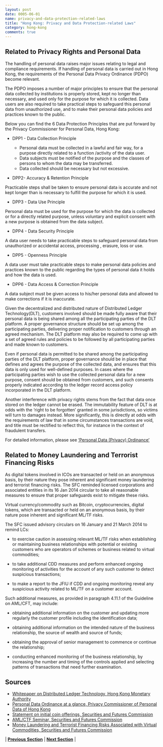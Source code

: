 ```yaml
---
layout: post
date: 0005-06-01
name: privacy-and-data-protection-related-laws
title: "Hong Kong: Privacy and Data Protection-related Laws"
category: hong-kong
comments: true
---
```


Related to Privacy Rights and Personal Data
------ 

The handling of personal data raises major issues relating to legal and compliance requirements. If handling of personal data is carried out in Hong Kong, the requirements of the Personal Data Privacy Ordinance (PDPO) become relevant.

The PDPO imposes a number of major principles to ensure that the personal data collected by institutions is properly stored, kept no longer than necessary, and used only for the purpose for which it is collected. Data users are also required to take practical steps to safeguard this personal data from unauthorized use, and to make their personal data policies and practices known to the public.

Below you can find the 6 Data Protection Principles that are put forward by the Privacy Commissioner for Personal Data, Hong Kong:

- DPP1 - Data Collection Principle

  - Personal data must be collected in a lawful and fair way, for a purpose directly related to a function /activity of the data user.
  - Data subjects must be notified of the purpose and the classes of persons to whom the data may be transferred.
  - Data collected should be necessary but not excessive.

- DPP2- Accuracy & Retention Principle

Practicable steps shall be taken to ensure personal data is accurate and not kept longer than is necessary to fulfill the purpose for which it is used.

- DPP3 - Data Use Principle

Personal data must be used for the purpose for which the data is collected or for a directly related purpose, unless voluntary and explicit consent with a new purpose is obtained from the data subject.

- DPP4 - Data Security Principle

A data user needs to take practicable steps to safeguard personal data from unauthorized or accidental access, processing , erasure, loss or use.

- DPP5 - Openness Principle
	
A data user must take practicable steps to make personal data policies and practices known to the public regarding the types of personal data it holds and how the data is used.

- DPP6 - Data Access & Correction Principle

A data subject must be given access to his/her personal data and allowed to make corrections if it is inaccurate.

	
Given the decentralized and distributed nature of Distributed Ledger Technology(DLT), customers involved should be made fully aware that their personal data is being shared among all the participating parties of the DLT platform. A proper governance structure should be set up among the participating parties, delivering proper notification to customers through an agreed mechanism. The DLT platform may also be required to come up with a set of agreed rules and policies to be followed by all participating parties and made known to customers.

Even if personal data is permitted to be shared among the participating parties of the DLT platform, proper governance should be in place that defines and agrees the purpose of the collected data, and ensures that this data is only used for well-defined purposes. In cases where the participating parties wish to use the collected personal data for a new purpose, consent should be obtained from customers, and such consents properly indicated according to the ledger record access policy incorporated in the DLT platform.

Another interference with privacy rights stems from the fact that data once stored on the ledger cannot be erased. The immutability feature of DLT is at odds with the ‘right to be forgotten’ granted in some jurisdictions, so victims will turn to damages instead. More significantly, this is directly at odds with the requirements of law that in some circumstances transactions are void, and title must be rectified to reflect this, for instance in the context of fraudulent transfers. 

For detailed information, please see [‘Personal Data (Privacy) Ordinance’](http://www.blis.gov.hk/blis_pdf.nsf/CurAllEngDoc/B4DF8B4125C4214D482575EF000EC5FF/$FILE/CAP_486_e_b5.pdf)


Related to Money Laundering and Terrorist Financing Risks
------ 

As digital tokens involved in ICOs are transacted or held on an anonymous basis, by their nature they pose inherent and significant money laundering and terrorist financing risks. The SFC reminded licensed corporations and associated entities in its 16 Jan 2014 circular to take all reasonable measures to ensure that proper safeguards exist to mitigate these risks.
	
Virtual currency/commodity such as Bitcoin, cryptocurrencies, digital tokens, which are transacted or held on an anonymous basis, by their nature pose inherent and significant ML/TF risks.

The SFC issued advisory circulars on 16 January and 21 March 2014 to remind LCs:

  - to exercise caution in assessing relevant ML/TF risks when establishing or maintaining business relationships with potential or existing customers who are operators of schemes or business related to virtual commodities; 

  - to take additional CDD measures and perform enhanced ongoing monitoring of activities for the account of any such customer to detect suspicious transactions; 

  - to make a report to the JFIU if CDD and ongoing monitoring reveal any suspicious activity related to ML/TF on a customer account. 

Such additional measures, as provided in paragraph 4.11.1 of the Guideline on AML/CFT, may include:

  - obtaining additional information on the customer and updating more regularly the customer profile including the identification data;

  - obtaining additional information on the intended nature of the business relationship, the source of wealth and source of funds;

  - obtaining the approval of senior management to commence or continue the relationship;

  - conducting enhanced monitoring of the business relationship, by increasing the number and timing of the controls applied and selecting patterns of transactions that need further examination.
  

Sources
------ 

- [Whitepaper on Distributed Ledger Technology, Hong Kong Monetary Authority](http://www.hkma.gov.hk/media/eng/doc/key-functions/finanical-infrastructure/Whitepaper_On_Distributed_Ledger_Technology.pdf)
- [Personal Data Ordinance at a glance, Privacy Commissioner of Personal Data of Hong Kong](https://www.pcpd.org.hk/english/data_privacy_law/ordinance_at_a_Glance/ordinance.html)
- [Statement on initial coin offerings, Securities and Futures Commission](http://www.sfc.hk/web/EN/news-and-announcements/policy-statements-and-announcements/statement-on-initial-coin-offerings.html)
- [AML/CTF Seminar, Securities and Futures Commission](http://www.sfc.hk/web/EN/files/IS/AML/SFC%20AML%20Seminar%202017_eng_web_final.pdf)
- [Money Laundering and Terrorist Financing Risks Associated with Virtual Commodities, Securities and Futures Commission](http://www.sfc.hk/edistributionWeb/gateway/EN/circular/aml/aml-regulations/doc?refNo=14EC2)


| **[Previous Section](https://neo-project.github.io/global-blockchain-compliance-hub//hong-kong/hong-kong-securities-related-laws.html)** | **[Next Section](https://neo-project.github.io/global-blockchain-compliance-hub//hong-kong/hong-kong-final-liability.html)** |
